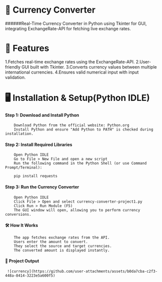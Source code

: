 # 💱 Currency Converter
######Real-Time Currency Converter in Python using Tkinter for GUI, integrating ExchangeRate-API for fetching live exchange rates.
# 🚀 Features
1.Fetches real-time exchange rates using the ExchangeRate-API.
2.User-friendly GUI built with Tkinter.
3.Converts currency values between multiple international currencies.
4.Ensures valid numerical input with input validation.

# 🖥️ Installation & Setup(Python IDLE)
#### Step 1: Download and Install Python
        Download Python from the official website: Python.org
        Install Python and ensure "Add Python to PATH" is checked during installation.
#### Step 2: Install Required Libraries
        Open Python IDLE
        Go to File > New File and open a new script
        Run the following command in the Python Shell (or use Command Prompt/Terminal):
        
        pip install requests

#### Step 3: Run the Currency Converter
        Open Python IDLE
        Click File > Open and select currency-converter-project1.py
        Click Run > Run Module (F5)
        The GUI window will open, allowing you to perform currency conversions.
        
#### 🛠️ How It Works
        The app fetches exchange rates from the API.
        Users enter the amount to convert.
        They select the source and target currencies.
        The converted amount is displayed instantly.
#### 📸 Project Output
     ![currency](https://github.com/user-attachments/assets/b0da7cba-c2f3-448a-8414-3223e5a600f5)


